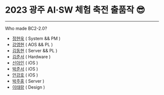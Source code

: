 # 2023 광주 AI·SW 체험 축전 출품작 😎
---
Who made BC2-2.0?
- [정현욱](https://github.com/rkadl9999) ( System && PM )
- [강영현](https://github.com/younghyun9792) ( AOS && PL )
- [김동현](https://github.com/dong002) ( Server && PL )
- [김준서](https://github.com/wnstj1030) ( Hardware )
- [신아인](https://github.com/aaiinn) ( iOS )
- [박준서](https://github.com/junseopark0331) ( iOS )
- [안강호](https://github.com/gangho0922) ( iOS )
- [박주홍](https://github.com/JuuuuHong) ( Server )
- [이태랑](https://github.com/TaerangLee) ( Design )
